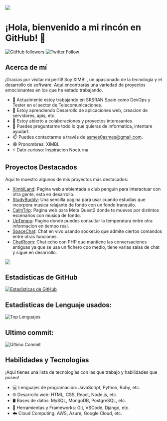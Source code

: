 ![](https://media0.giphy.com/headers/GitHub/w8ZJLtJbmuph.gif)
# ¡Hola, bienvenido a mi rincón en GitHub! 👋

[![GitHub followers](https://img.shields.io/github/followers/ximbi1?label=Sígueme&style=social)](https://github.com/ximbi1)
[![Twitter Follow](https://img.shields.io/twitter/follow/ximbi1?label=Sígueme&style=social)](https://twitter.com/ximbi1)

## Acerca de mí

¡Gracias por visitar mi perfil! Soy XIMBI , un apasionado de la tecnología y el desarrollo de software. Aquí encontrarás una variedad de proyectos emocionantes en los que he estado trabajando.

- 🔭 Actualmente estoy trabajando en SRSRAN Spain como DevOps y Tester en el sector de Telecomunicaciones.
- 🌱 Estoy aprendiendo Desarrollo de aplicaciones web, creacion de servidores, apis, etc.
- 👯 Estoy abierto a colaboraciones y proyectos interesantes.
- 💬 Puedes preguntarme todo lo que quieras de informatica, intentare ayudar!.
- 📫 Puedes contactarme a través de asmes0asmes@gmail.com.
- 😄 Pronombres: XIMBI.
- ⚡ Dato curioso: Inspiracion Nocturna.

## Proyectos Destacados

Aquí te muestro algunos de mis proyectos más destacados:
- [XimbiLand](https://ximbiland.ximbi1.repl.co/): Pagina web ambientada a club penguin para interactuar con otra gente, esta en desarrollo.
- [StudyBuddy](https://studybuddy.ximbi1.repl.co): Una sencilla pagina para usar cuando estudias que incorpora musica relajante de fondo con un fondo tranquilo.
- [CalmTrip](https://fondos.ximbi1.repl.co): Pagina web para Meta Quest2 donde te mueves por distintos escenarios con musica de fondo.
- [UpTempo](https://tiempo.ximbi1.repl.co/): Pagina donde puedes consultar la temperatura entre otra informacion en tiempo real.
- [SpaceChat](https://space.ximbi1.repl.co/): Chat en vivo usando socket.io que admite ciertos comandos entre otras funciones.
- [ChatRoom](https://chat.ximbi1.repl.co/): Chat echo con PHP que mantiene las conversaciones antiguas ya que se usa un fichero coo medio, tiene varias salas de chat y sigue en desarrollo.

![](https://raw.githubusercontent.com/Sutil/Sutil/2b2fad3bf54522bb30c8c170591fc68ff51b69e6/github-contribution-grid-snake2.svg)

## Estadísticas de GitHub

[![Estadísticas de GitHub](https://github-readme-stats.vercel.app/api?username=ximbi1&show_icons=true&theme=radical)](https://github.com/ximbi1)

## Estadisticas de Lenguaje usados:
![Top Lenguajes](https://github-readme-stats.vercel.app/api/top-langs/?username=ximbi1&layout=compact)

## Ultimo commit: 
![Último Commit](https://img.shields.io/github/last-commit/ximbi1/space)


## Habilidades y Tecnologías

¡Aquí tienes una lista de tecnologías con las que trabajo y habilidades que poseo!

- 💻 Lenguajes de programación: JavaScript, Python, Ruby, etc.
- 🌐 Desarrollo web: HTML, CSS, React, Node.js, etc.
- 🛢️ Bases de datos: MySQL, MongoDB, PostgreSQL, etc.
- 🧰 Herramientas y Frameworks: Git, VSCode, Django, etc.
- ☁️ Cloud Computing: AWS, Azure, Google Cloud, etc.




